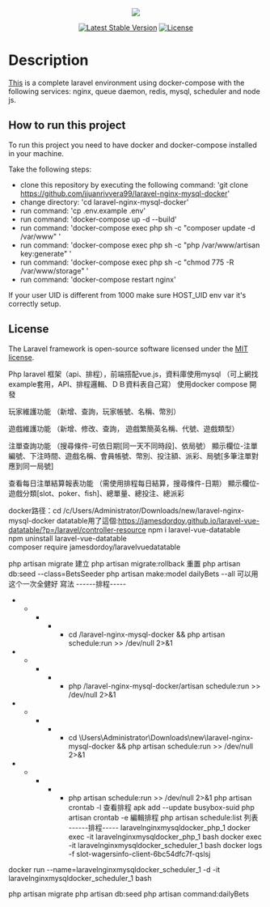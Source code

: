 <p align="center"><img src="https://laravel.com/assets/img/components/logo-laravel.svg"></p>

<p align="center">
<a href="https://packagist.org/packages/laravel/framework"><img src="https://poser.pugx.org/laravel/framework/v/stable.svg" alt="Latest Stable Version"></a>
<a href="https://packagist.org/packages/laravel/framework"><img src="https://poser.pugx.org/laravel/framework/license.svg" alt="License"></a>
</p>

# Description

[This](https://github.com/jjuanrivvera99/laravel-nginx-mysql-docker) is a complete laravel environment using docker-compose with the following services: nginx, queue daemon, redis, mysql, scheduler and node js.

## How to run this project

To run this project you need to have docker and docker-compose installed in your machine.

Take the following steps:

- clone this repository by executing the following command: 'git clone https://github.com/jjuanrivvera99/laravel-nginx-mysql-docker'
- change directory: 'cd laravel-nginx-mysql-docker'
- run command: 'cp .env.example .env'
- run command: 'docker-compose up -d --build'
- run command: 'docker-compose exec php sh -c "composer update -d /var/www" '
- run command: 'docker-compose exec php sh -c "php /var/www/artisan key:generate" '
- run command: 'docker-compose exec php sh -c "chmod 775 -R /var/www/storage" '
- run command: 'docker-compose restart nginx'

If your user UID is different from 1000 make sure HOST_UID env var it's correctly setup.

## License

The Laravel framework is open-source software licensed under the [MIT license](https://opensource.org/licenses/MIT).

Php laravel 框架（api、排程），前端搭配vue.js，資料庫使用mysql
（可上網找example套用，API、排程邏輯、ＤＢ資料表自己寫）
使用docker compose 開發

玩家維護功能
（新增、查詢，玩家帳號、名稱、幣別）

遊戲維護功能
（新增、修改、查詢，
遊戲繁簡英名稱、代號、遊戲類型）

注單查詢功能
（搜尋條件-可依日期[同一天不同時段]、依局號）
顯示欄位-注單編號、下注時間、遊戲名稱、會員帳號、幣別、投注額、派彩、局號[多筆注單對應到同一局號]

查看每日注單結算報表功能
（需使用排程每日結算，搜尋條件-日期）
顯示欄位-遊戲分類[slot、poker、fish]、總單量、總投注、總派彩

docker路径：cd /c/Users/Administrator/Downloads/new/laravel-nginx-mysql-docker
datatable用了這個:https://jamesdordoy.github.io/laravel-vue-datatable/?p=/laravel/controller-resource
npm i laravel-vue-datatable  
npm uninstall laravel-vue-datatable  
composer require jamesdordoy/laravelvuedatatable

php artisan migrate  建立
php artisan migrate:rollback 重置
php artisan db:seed --class=BetsSeeder 
php artisan make:model dailyBets --all 可以用这个一次全健好
<players-content :data="{{ $searchPlayerInfo }}"></players-content> 寫法
------排程----- 
* * * * * cd /laravel-nginx-mysql-docker && php artisan schedule:run >> /dev/null 2>&1
* * * * * php /laravel-nginx-mysql-docker/artisan schedule:run >> /dev/null 2>&1
* * * * * cd \Users\Administrator\Downloads\new\laravel-nginx-mysql-docker && php artisan schedule:run >> /dev/null 2>&1
* * * * * php artisan schedule:run >> /dev/null 2>&1
php artisan crontab -l 查看排程
apk add --update busybox-suid
php artisan crontab -e 編輯排程
php artisan schedule:list  列表
------排程----- 
laravelnginxmysqldocker_php_1
docker exec -it laravelnginxmysqldocker_php_1 bash
docker exec -it laravelnginxmysqldocker_scheduler_1 bash
docker logs -f slot-wagersinfo-client-6bc54dfc7f-qslsj

docker run --name=laravelnginxmysqldocker_scheduler_1 -d -it laravelnginxmysqldocker_scheduler_1 bash

php artisan migrate
php artisan db:seed
php artisan command:dailyBets